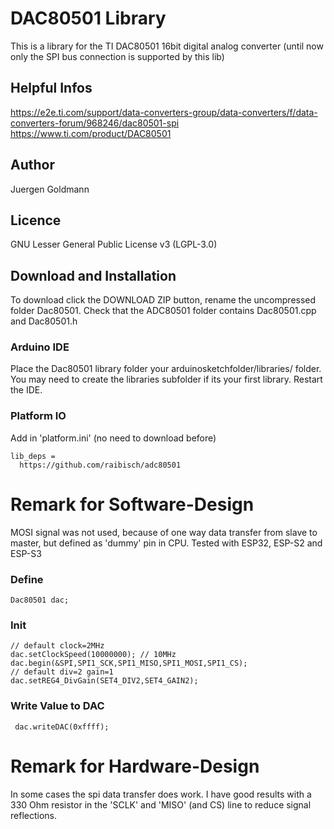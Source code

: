 #  DAC80501 Library

This is a library for the TI DAC80501 16bit digital analog converter
(until now only the SPI bus connection is supported by this lib)

## Helpful Infos
https://e2e.ti.com/support/data-converters-group/data-converters/f/data-converters-forum/968246/dac80501-spi
https://www.ti.com/product/DAC80501


## Author
Juergen Goldmann

## Licence
GNU Lesser General Public License v3 (LGPL-3.0)

## Download and Installation
To download click the DOWNLOAD ZIP button, rename the uncompressed folder Dac80501. Check that the ADC80501 folder contains Dac80501.cpp and Dac80501.h

### Arduino IDE
Place the Dac80501 library folder your arduinosketchfolder/libraries/ folder. You may need to create the libraries subfolder if its your first library. Restart the IDE.

### Platform IO
Add in 'platform.ini' (no need to download before)
```
lib_deps =
  https://github.com/raibisch/adc80501
```

# Remark for Software-Design 
MOSI signal was not used, because of one way data transfer from slave to master, but defined as 'dummy' pin in CPU.
Tested with ESP32, ESP-S2 and ESP-S3
### Define
```
Dac80501 dac;
```
### Init
```
// default clock=2MHz
dac.setClockSpeed(10000000); // 10MHz
dac.begin(&SPI,SPI1_SCK,SPI1_MISO,SPI1_MOSI,SPI1_CS);
// default div=2 gain=1
dac.setREG4_DivGain(SET4_DIV2,SET4_GAIN2);
``` 
### Write Value to DAC
```
 dac.writeDAC(0xffff);
``` 

# Remark for Hardware-Design
In some cases the spi data transfer does work. I have good results with a 330 Ohm resistor in the 'SCLK' and 'MISO' (and CS) line to reduce signal reflections.
